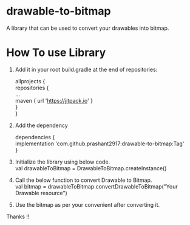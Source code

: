 # drawable-to-bitmap
A library that can be used to convert your drawables into bitmap.

# How To use Library

1. Add it in your root build.gradle at the end of repositories:

	allprojects {<br>
		repositories {<br>
			...<br>
			maven { url 'https://jitpack.io' }<br>
		}<br>
	}<br>
     
2.  Add the dependency

	dependencies {<br>
	        implementation 'com.github.prashant2917:drawable-to-bitmap:Tag'<br>
	}<br>
     
3. Initialize the library using below code.<br>
     val drawableToBitmap = DrawableToBitmap.createInstance()
     
 4. Call the below function to convert Drawable to Bitmap.<br>
       val bitmap =  drawableToBitmap.convertDrawableToBitmap("Your Drawable resource")
       
  5. Use the bitmap as per your convenient after converting it.<br>
  
  
  Thanks !!
